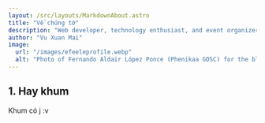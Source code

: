 ```yaml
---
layout: /src/layouts/MarkdownAbout.astro
title: "Về chúng tớ"
description: "Web developer, technology enthusiast, and event organizer. From my beginnings in development to creating communities and impactful projects, here I share my journey, experiences, and learnings. 🚀☕"
author: "Vu Xuan Mai"
image:
  url: "/images/efeeleprofile.webp"
  alt: "Photo of Fernando Aldair López Ponce (Phenikaa GDSC) for the blog"
---
```


## 1. Hay khum 
Khum có j :v